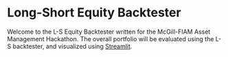 # Long-Short Equity Backtester 
Welcome to the L-S Equity Backtester written for the McGill-FIAM Asset Management Hackathon. The overall portfolio will be evaluated using the L-S backtester, and visualized using [Streamlit](https://streamlit.io/). 

